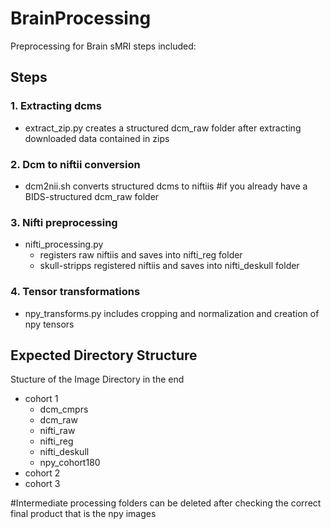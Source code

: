 # BrainProcessing
Preprocessing for Brain sMRI steps included:
## Steps
### 1. Extracting dcms
- extract_zip.py creates a structured dcm_raw folder after extracting downloaded data contained in zips
### 2. Dcm to niftii conversion 
- dcm2nii.sh converts structured dcms to niftiis  #if you already have a BIDS-structured dcm_raw folder 
### 3. Nifti preprocessing 
- nifti_processing.py 
  - registers raw niftiis and saves into nifti_reg folder 
  - skull-stripps registered niftiis and saves into nifti_deskull folder
### 4. Tensor transformations
- npy_transforms.py includes cropping and normalization and creation of npy tensors

## Expected Directory Structure
Stucture of the Image Directory in the end          
- cohort 1
  - dcm_cmprs
  - dcm_raw
  - nifti_raw
  - nifti_reg
  - nifti_deskull
  - npy_cohort180 
- cohort 2
- cohort 3

#Intermediate processing folders can be deleted after checking the correct final product that is the npy images
